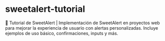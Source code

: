 # sweetalert-tutorial
📌 Tutorial de SweetAlert | Implementación de SweetAlert en proyectos web para mejorar la experiencia de usuario con alertas personalizadas. Incluye ejemplos de uso básico, confirmaciones, inputs y más.
